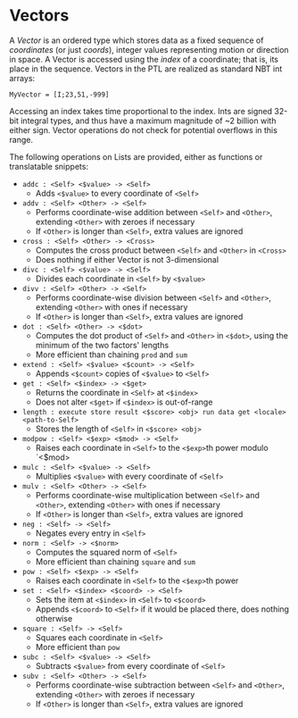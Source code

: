 # Vectors

A _Vector_ is an ordered type which stores data as a fixed sequence of _coordinates_ (or just _coords_), integer values representing motion or direction in space. A Vector is accessed using the _index_ of a coordinate; that is, its place in the sequence. Vectors in the PTL are realized as standard NBT int arrays:
```
MyVector = [I;23,51,-999]
```
Accessing an index takes time proportional to the index. Ints are signed 32-bit integral types, and thus have a maximum magnitude of ~2 billion with either sign. Vector operations do not check for potential overflows in this range.

The following operations on Lists are provided, either as functions or translatable snippets:
* `addc : <Self> <$value> -> <Self>`
  * Adds `<$value>` to every coordinate of `<Self>`
* `addv : <Self> <Other> -> <Self>`
  * Performs coordinate-wise addition between `<Self>` and `<Other>`, extending `<Other>` with zeroes if necessary
  * If `<Other>` is longer than `<Self>`, extra values are ignored
* `cross : <Self> <Other> -> <Cross>`
  * Computes the cross product between `<Self>` and `<Other>` in `<Cross>`
  * Does nothing if either Vector is not 3-dimensional
* `divc : <Self> <$value> -> <Self>`
  * Divides each coordinate in `<Self>` by `<$value>`
* `divv : <Self> <Other> -> <Self>`
  * Performs coordinate-wise division between `<Self>` and `<Other>`, extending `<Other>` with ones if necessary
  * If `<Other>` is longer than `<Self>`, extra values are ignored
* `dot : <Self> <Other> -> <$dot>`
  * Computes the dot product of `<Self>` and `<Other>` in `<$dot>`, using the minimum of the two factors' lengths
  * More efficient than chaining `prod` and `sum`
* `extend : <Self> <$value> <$count> -> <Self>`
  * Appends `<$count>` copies of `<$value>` to `<Self>`
* `get : <Self> <$index> -> <$get>`
  * Returns the coordinate in `<Self>` at `<$index>`
  * Does not alter `<$get>` if `<$index>` is out-of-range
* `length : execute store result <$score> <obj> run data get <locale> <path-to-Self>`
  * Stores the length of `<Self>` in `<$score> <obj>`
* `modpow : <Self> <$exp> <$mod> -> <Self>`
  * Raises each coordinate in `<Self>` to the `<$exp>`th power modulo `<$mod>
* `mulc : <Self> <$value> -> <Self>`
  * Multiplies `<$value>` with every coordinate of `<Self>`
* `mulv : <Self> <Other> -> <Self>`
  * Performs coordinate-wise multiplication between `<Self>` and `<Other>`, extending `<Other>` with ones if necessary
  * If `<Other>` is longer than `<Self>`, extra values are ignored
* `neg : <Self> -> <Self>`
  * Negates every entry in `<Self>`
* `norm : <Self> -> <$norm>`
  * Computes the squared norm of `<Self>`
  * More efficient than chaining `square` and `sum`
* `pow : <Self> <$exp> -> <Self>`
  * Raises each coordinate in `<Self>` to the `<$exp>`th power
* `set : <Self> <$index> <$coord> -> <Self>`
  * Sets the item at `<$index>` in `<Self>` to `<$coord>`
  * Appends `<$coord>` to `<Self>` if it would be placed there, does nothing otherwise
* `square : <Self> -> <Self>`
  * Squares each coordinate in `<Self>`
  * More efficient than `pow`
* `subc : <Self> <$value> -> <Self>`
  * Subtracts `<$value>` from every coordinate of `<Self>`
* `subv : <Self> <Other> -> <Self>`
  * Performs coordinate-wise subtraction between `<Self>` and `<Other>`, extending `<Other>` with zeroes if necessary
  * If `<Other>` is longer than `<Self>`, extra values are ignored

